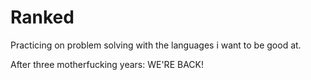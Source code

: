 # Ranked

Practicing on problem solving with the languages i want to be good at.

After three motherfucking years: WE'RE BACK!
